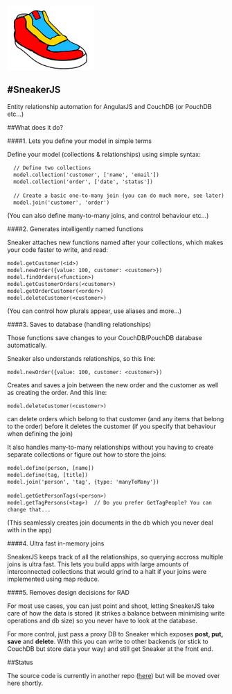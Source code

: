 <img src="logo.gif" width="200" style="text-align:center">

#SneakerJS
--------

Entity relationship automation for AngularJS and CouchDB (or PouchDB etc...)

##What does it do?

####1. Lets you define your model in simple terms

Define your model (collections & relationships) using simple syntax:

      // Define two collections
      model.collection('customer', ['name', 'email'])
      model.collection('order', ['date', 'status'])
      
      // Create a basic one-to-many join (you can do much more, see later)
      model.join('customer', 'order')
      
(You can also define many-to-many joins, and control behaviour etc...)

####2. Generates intelligently named functions

Sneaker attaches new functions named after your collections, which makes your code faster to write, and read:

    model.getCustomer(<id>)
    model.newOrder({value: 100, customer: <customer>})
    model.findOrders(<function>)
    model.getCustomerOrders(<customer>)
    model.getOrderCustomer(<order>)
    model.deleteCustomer(<customer>)
    
(You can control how plurals appear, use aliases and more...)

####3. Saves to database (handling relationships)

Those functions save changes to your CouchDB/PouchDB database automatically. 

Sneaker also understands relationships, so this line:

    model.newOrder({value: 100, customer: <customer>})
    
Creates and saves a join between the new order and the customer as well as creating the order. And this line:

    model.deleteCustomer(<customer>)
    
can delete orders which belong to that customer (and any items that belong to the order) before it deletes the customer (if you specify that behaviour when defining the join)

It also handles many-to-many relationships without you having to create separate collections or figure out how to store the joins:

    model.define(person, [name])
    model.define(tag, [title])
    model.join('person', 'tag', {type: 'manyToMany'})
    
    model.getGetPersonTags(<person>)
    model.getTagPersons(<tag>)  // Do you prefer GetTagPeople? You can change that...
    
(This seamlessly creates join documents in the db which you never deal with in the app)

####4. Ultra fast in-memory joins

SneakerJS keeps track of all the relationships, so querying accross multiple joins is ultra fast. This lets you build apps with large amounts of interconnected collections that would grind to a halt if your joins were implemented using map reduce.

####5. Removes design decisions for RAD

For most use cases, you can just point and shoot, letting SneakerJS take care of how the data is stored (it strikes a balance between minimising write operations and db size) so you never have to look at the database.

For more control, just pass a proxy DB to Sneaker which exposes **post, put, save** and **delete**. With this you can write to other backends (or stick to CouchDB but store data your way) and still get Sneaker at the front end.

##Status

The source code is currently in another repo ([here](https://github.com/andyhasit/Relate)) but will be moved over here shortly.
